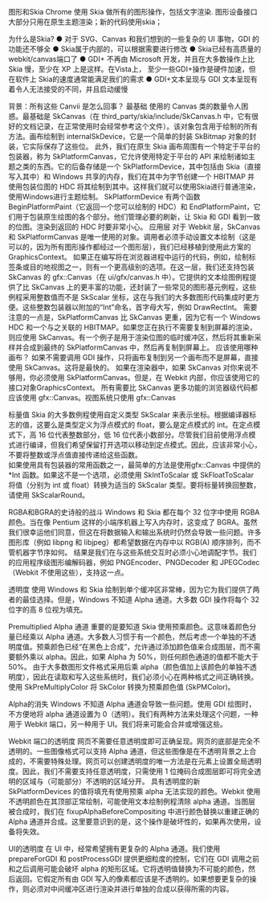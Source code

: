 图形和Skia
Chrome 使用 Skia 做所有的图形操作，包括文字渲染.
图形设备接口大部分只用在原生主题渲染；新的代码使用skia；

为什么是Skia?
● 对于 SVG、Canvas 和我们想到的一些复杂的 UI 事物，GDI 的功能还不够全
● Skia属于内部的，可以根据需要进行修改
● Skia已经有高质量的webkit/canvas端口了
● GDI+ 不再由 Microsoft 开发，并且在大多数操作上比 Skia 慢，至少在 XP 上是这样。在Vista上，
至少一些GDI+操作是硬件加速，但在软件上 Skia的速度通常能满足我们的需求
● GDI+文本呈现与 GDI 文本呈现有着令人无法接受的不同，并且启动缓慢

背景：所有这些 Canvii 是怎么回事？
最基础
使用的 Canvas 类的数量令人困惑。最基础是 SkCanvas（在 third_party/skia/include/SkCanvas.h 中，它有很好的文档记录，在正常使用时会经常参考这个文件）。该对象包含用于绘制的所有方法。画布绘制到 internalSkDevice，它是一个简单的封装 SkBitmap 对象的封装，它实际保存了这些位。
此外，我们在原生 Skia 画布周围有一个特定于平台的包装器，称为 SkPlatformCanvas，它允许使用特定于平台的 API 来绘制诸如主题之类的东西。它的后备存储是一个 SkPlatformDevice，其中包括由 Skia（直接写入其中）和 Windows 共享的内存，我们在其中为字节创建一个 HBITMAP 并使用包装位图的 HDC 将其绘制到其中。这样我们就可以使用Skia进行普通渲染，使用Windows进行主题绘制。
SkPlatformDevice 有两个函数 BeginPlatformPaint（它返回一个您可以绘制的 HDC）和 EndPlatformPaint，它们用于包装原生绘图的各个部分。他们管理必要的刷新，让 Skia 和 GDI 看到一致的位图。渲染到返回的 HDC 时要非常小心。
应用层
对于 Webkit 层，SkCanvas 和 SkPlatformCanvas 是唯一使用的对象。调用者必须手动设置文本绘制（这是可以的，因为所有图形操作都经过一个图形层），我们已经移植到使用此方案的 GraphicsContext。
如果正在编写将在浏览器进程中运行的代码，例如，绘制标签条或目的地视图之一，则有一个更高级别的选项。在这一层，我们还支持包装 SkCanvas 的 gfx::Canvas（在 ui/gfx/canvas.h 中）。它提供的文本绘图例程提供了比 SkCanvas 上的更丰富的功能，还封装了一些常见的图形基元例程，这些例程采用整数值而不是 SkScalar 坐标，这在与我们的大多数图形代码集成时更方便。这些整数包装器以附加的“Int”命名，首字母大写，例如 DrawRectInt。
需要注意的一点是，SkPlatformCanvas 比 SkCanvas 更重，因为它有一个 Windows HDC 和一个与之关联的 HBITMAP。如果您正在执行不需要复制到屏幕的渲染，则应使用 SkCanvas。有一个例子是用于渲染位图的临时缓冲区，然后将其重新采样并合成到最终的 SkPlatformCanvas 中，然后再复制到屏幕上。
应该使用哪种画布？
如果不需要调用 GDI 操作，只将画布复制到另一个画布而不是屏幕，直接使用 SkCanvas。这将是最快的。
如果在渲染器中，如果 SkCanvas 对你来说不够用，你必须使用 SkPlatformCanvas。但是，在 Webkit 内部，你应该使用它的接口对象GraphicsContext。
所有需要比 SkCanvas 更多功能的浏览器级代码都应该使用 gfx::Canvas。视图系统只使用 gfx::Canvas

标量值
Skia 的大多数例程使用自定义类型 SkScalar 来表示坐标。根据编译器标志的值，这要么是类型定义为浮点模式的 float，要么是定点模式的 int。在定点模式下，高 16 位代表整数部分，低 16 位代表小数部分。尽管我们目前使用浮点模式进行编译，但我们希望保留打开选项以移动到定点模式。因此，应该非常小心，不要将整数或浮点值直接传递给这些函数。		
	如果使用具有包装器的常用函数之一，最简单的方法是使用gfx::Canvas 中提供的 *Int 函数。如果这不是一个选项，必须使用 SkIntToScalar 或 SkFloatToScalar 将值（分别为 int 或 float）转换为适当的 SkScalar 类型。要将标量转换回整数，请使用 SkScalarRound。

RGBA和BGRA的史诗般的战斗
Windows 和 Skia 都在每个 32 位字中使用 RGBA 颜色。当在像 Pentium 这样的小端序机器上写入内存时，这变成了 BGRA。虽然我们很幸运他们同意，但这在将数据输入和输出系统时仍然会导致一些问题。许多图形库（例如 libpng 和 libjpeg）都希望数据在内存中以 RGB(A) 顺序排列，而不管机器字节序如何。
结果是我们在与这些系统交互时必须小心地调配字节。我们的应用程序级图形编解码器，例如 PNGEncoder、PNGDecoder 和 JPEGCodec（Webkit 不使用这些），支持这一点。

透明度
使用 Windows 和 Skia 绘制到单个缓冲区非常棒，因为它为我们提供了两者的最佳选择。但是，Windows 不知道 Alpha 通道。大多数 GDI 操作将每个 32 位字的高 8 位视为填充。

Premultiplied Alpha 通道
重要的是要知道 Skia 使用预乘颜色。这意味着颜色分量已经乘以 Alpha 通道。大多数人习惯于有一个颜色，然后考虑一个单独的不透明度值。预乘颜色已经“在黑色上合成”，允许通过添加颜色值来合成图层，而不需要额外乘以 alpha。因此，如果 Alpha 为 50%，则任何颜色通道的值都不能大于 50%。
由于大多数图形文件格式采用后乘 alpha（颜色值加上该颜色的单独不透明度），因此在读取和写入这些系统时，我们必须小心在两种格式之间正确转换。
使用 SkPreMultiplyColor 将 SkColor 转换为预乘颜色值 (SkPMColor)。

Alpha的消失
Windows 不知道 Alpha 通道会导致一些问题。使用 GDI 绘图时，不方便地将 alpha 通道设置为 0（透明）。我们有两种方法来处理这个问题，一种用于 Webkit 端口，另一种用于 UI。我们将来可能会合并或增强这些。

Webkit 端口的透明度
网页不需要任意透明度即可正确呈现。网页的底部是完全不透明的。一些图像格式可以支持 Alpha 通道，但这些图像是在不透明背景之上合成的，不需要特殊处理。网页可以创建透明度的唯一方法是在元素上设置全局透明度。因此，我们不需要支持任意透明度，只需使用 1 位掩码合成图层即可将完全透明的区域与（可能部分）不透明的区域分开。
具有透明度的新 SkPlatformDevices 的值将填充有使用预乘 alpha 无法实现的颜色。Webkit 使用不透明颜色在其顶部正常绘制，可能使用文本绘制例程清除 alpha 通道。当图层被合成时，我们在 fixupAlphaBeforeCompositing 中进行颜色替换以重建正确的 Alpha 通道并合成。这里要意识到的是，这个操作是破坏性的，如果再次使用，设备将失效。

UI的透明度
在 UI 中，经常希望拥有更复杂的 Alpha 通道。我们使用 prepareForGDI 和 postProcessGDI 提供更细粒度的控制，它们在 GDI 调用之前和之后调用可能会破坏 alpha 的矩形区域。它将透明值替换为不可能的颜色，然后返回。它假定所有由 GDI 写入的像素都应该是不透明的。如果想要更复杂的操作，则必须对中间缓冲区进行渲染并进行单独的合成以获得所需的内容。
